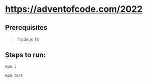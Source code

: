 # https://adventofcode.com/2022

## Prerequisites

> Node.js 18

## Steps to run:

```sh
npm i
```

```sh
npm test
```
